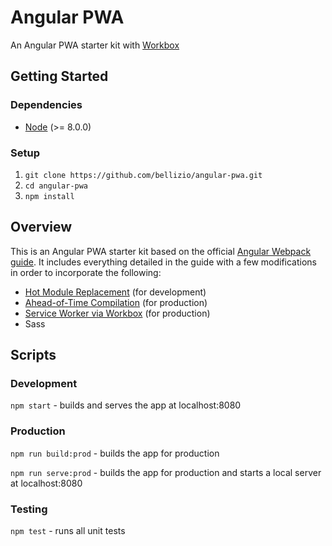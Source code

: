 # Angular PWA

An Angular PWA starter kit with [Workbox](https://developers.google.com/web/tools/workbox/)

## Getting Started

### Dependencies
* [Node](https://nodejs.org/) (>= 8.0.0)

### Setup
1. `git clone https://github.com/bellizio/angular-pwa.git`
1. `cd angular-pwa`
1. `npm install`

## Overview

This is an Angular PWA starter kit based on the official [Angular Webpack guide](https://angular.io/docs/ts/latest/guide/webpack.html). It includes everything detailed in the guide with a few modifications in order to incorporate the following:

* [Hot Module Replacement](https://webpack.github.io/docs/hot-module-replacement.html) (for development)
* [Ahead-of-Time Compilation](https://angular.io/docs/ts/latest/cookbook/aot-compiler.html) (for production)
* [Service Worker via Workbox](https://developers.google.com/web/tools/workbox/) (for production)
* Sass

## Scripts

### Development

```npm start``` - builds and serves the app at localhost:8080

### Production

```npm run build:prod``` - builds the app for production

```npm run serve:prod``` - builds the app for production and starts a local server at localhost:8080

### Testing

```npm test``` - runs all unit tests
